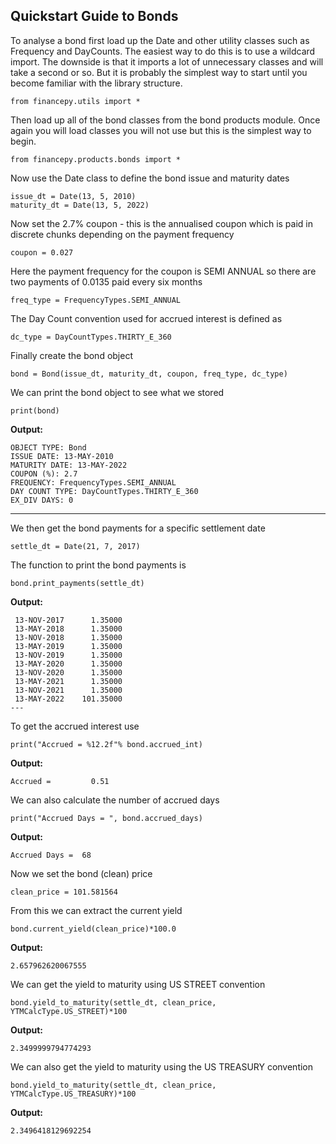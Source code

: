 ## Quickstart Guide to Bonds
To analyse a bond first load up the Date and other utility classes such as Frequency and DayCounts. The easiest way to do this is to use a wildcard import. The downside is that it imports a lot of unnecessary classes and will take a second or so. But it is probably the simplest way to start until you become familiar with the library structure.

```
from financepy.utils import *
```

Then load up all of the bond classes from the bond products module. Once again you will load classes you will not use but this is the simplest way to begin.
```
from financepy.products.bonds import *
```

Now use the Date class to define the bond issue and maturity dates
```
issue_dt = Date(13, 5, 2010)
maturity_dt = Date(13, 5, 2022)
```
Now set the 2.7% coupon - this is the annualised coupon which is paid in discrete chunks depending on the payment frequency
```
coupon = 0.027
```
Here the payment frequency for the coupon is SEMI ANNUAL so there are two payments of 0.0135 paid every six months
```
freq_type = FrequencyTypes.SEMI_ANNUAL
```
The Day Count convention used for accrued interest is defined as
```
dc_type = DayCountTypes.THIRTY_E_360
```
Finally create the bond object
```
bond = Bond(issue_dt, maturity_dt, coupon, freq_type, dc_type)
```
We can print the bond object to see what we stored
```
print(bond)
```
**Output:**
```
OBJECT TYPE: Bond
ISSUE DATE: 13-MAY-2010
MATURITY DATE: 13-MAY-2022
COUPON (%): 2.7
FREQUENCY: FrequencyTypes.SEMI_ANNUAL
DAY COUNT TYPE: DayCountTypes.THIRTY_E_360
EX_DIV DAYS: 0
```
---

We then get the bond payments for a specific settlement date
```
settle_dt = Date(21, 7, 2017)
```
The function to print the bond payments is
```
bond.print_payments(settle_dt)
```
**Output:**
```
 13-NOV-2017      1.35000
 13-MAY-2018      1.35000
 13-NOV-2018      1.35000
 13-MAY-2019      1.35000
 13-NOV-2019      1.35000
 13-MAY-2020      1.35000
 13-NOV-2020      1.35000
 13-MAY-2021      1.35000
 13-NOV-2021      1.35000
 13-MAY-2022    101.35000
---
```
To get the accrued interest use
```
print("Accrued = %12.2f"% bond.accrued_int)
```
**Output:**
```
Accrued =         0.51
```
We can also calculate the number of accrued days
```
print("Accrued Days = ", bond.accrued_days)
```
**Output:**
```
Accrued Days =  68
```
Now we set the bond (clean) price
```
clean_price = 101.581564
```
From this we can extract the current yield
```
bond.current_yield(clean_price)*100.0
```
**Output:**
```
2.657962620067555
```
We can get the yield to maturity using US STREET convention
```
bond.yield_to_maturity(settle_dt, clean_price, YTMCalcType.US_STREET)*100
```
**Output:**
```
2.3499999794774293
```
We can also get the yield to maturity using the US TREASURY convention
```
bond.yield_to_maturity(settle_dt, clean_price, YTMCalcType.US_TREASURY)*100
```
**Output:**
```
2.3496418129692254
```


